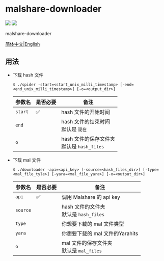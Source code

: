 # malshare-downloader

![](https://img.shields.io/github/workflow/status/fissssssh/malshare-downloader/Build)
![](https://img.shields.io/github/v/release/fissssssh/malshare-downloader?display_name=tag&include_prereleases)

malshare-downloader

[简体中文](/README.md)|[English](/docs/README_en-us.md)

## 用法

- 下载 hash 文件

  ```shell
  $ ./spider -start=<start_unix_milli_timestamp> [-end=<end_unix_milli_timestamp>] [-o=<output_dir>]
  ```

  | 参数名  | 是否必要 | 备注                                         |
  | ------- | -------- | -------------------------------------------- |
  | `start` | ✅        | hash 文件的开始时间                          |
  | `end`   |          | hash 文件的结束时间<br>默认是 `现在`         |
  | `o`     |          | hash 文件的保存文件夹<br>默认是 `hash_files` |

- 下载 mal 文件

  ```shell
  $ ./downloader -api=<api_key> [-source=<hash_files_dir>] [-type=<mal_file_tyle>] [-yara=<mal_file_yara>] [-o=<output_dir>]
  ```

  | 参数名   | 是否必要 | 备注                                       |
  | -------- | -------- | ------------------------------------------ |
  | `api`    | ✅        | 调用 Malshare 的 api key                   |
  | `source` |          | hash 文件的文件夹<br>默认是 `hash_files`   |
  | `type`   |          | 你想要下载的 mal 文件类型                  |
  | `yara`   |          | 你想要下载的 mal 文件的Yarahits            |
  | `o`      |          | mal 文件的保存文件夹<br>默认是 `mal_files` |
